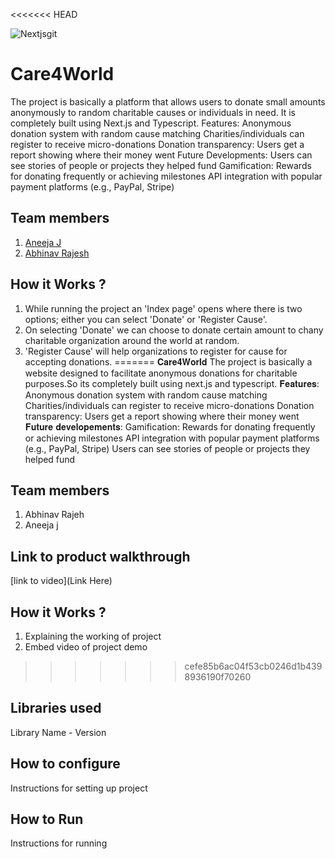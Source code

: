 <<<<<<< HEAD

![Nextjsgit](https://github.com/user-attachments/assets/d276960c-bfd6-4b41-8ea3-3daa52a0c027)




# Care4World
The project is basically a platform that allows users to donate small amounts anonymously to random charitable causes or individuals in need. It is completely built using Next.js and Typescript.
Features:
Anonymous donation system with random cause matching
Charities/individuals can register to receive micro-donations
Donation transparency: Users get a report showing where their money went
Future Developments:
Users can see stories of people or projects they helped fund
Gamification: Rewards for donating frequently or achieving milestones
API integration with popular payment platforms (e.g., PayPal, Stripe)
## Team members
1. [Aneeja J](https://github.com/Aneeja55)
2. [Abhinav Rajesh](https://github.com/abhinav-rajesh)
## How it Works ?
1. While running the project an 'Index page' opens where there is two options; either you can select 'Donate' or 'Register Cause'.
2. On selecting 'Donate' we can choose to donate certain amount to  chany charitable organization around the world at random.
3. 'Register Cause' will help organizations to register for cause for accepting donations.
=======
𝐂𝐚𝐫𝐞𝟒𝐖𝐨𝐫𝐥𝐝
The project is basically a website designed to facilitate anonymous donations for charitable purposes.So its completely built using next.js and typescript.
𝐅𝐞𝐚𝐭𝐮𝐫𝐞𝐬:
Anonymous donation system with random cause matching
Charities/individuals can register to receive micro-donations
Donation transparency: Users get a report showing where their money went
𝐅𝐮𝐭𝐮𝐫𝐞 𝐝𝐞𝐯𝐞𝐥𝐨𝐩𝐞𝐦𝐞𝐧𝐭𝐬:
Gamification: Rewards for donating frequently or achieving milestones
API integration with popular payment platforms (e.g., PayPal, Stripe)
Users can see stories of people or projects they helped fund
## Team members
1. Abhinav Rajeh
2. Aneeja j
## Link to product walkthrough
[link to video](Link Here)
## How it Works ?
1. Explaining the working of project
2. Embed video of project demo
>>>>>>> cefe85b6ac04f53cb0246d1b4398936190f70260
## Libraries used
Library Name - Version
## How to configure
Instructions for setting up project
## How to Run
Instructions for running
